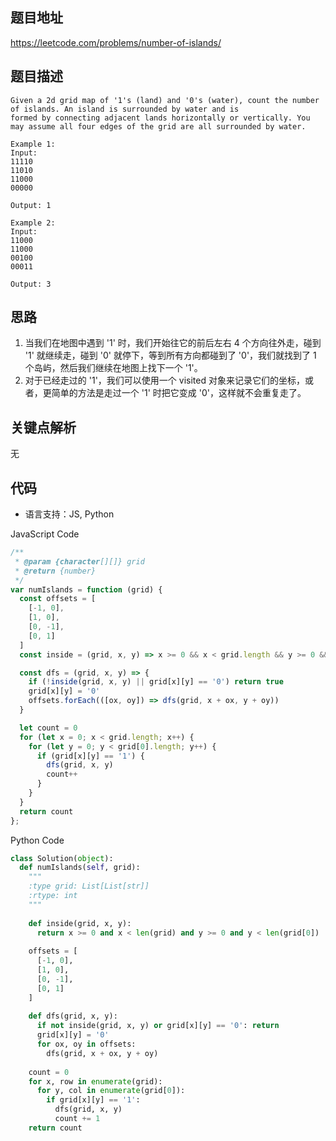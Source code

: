 ## 题目地址
https://leetcode.com/problems/number-of-islands/

## 题目描述
```
Given a 2d grid map of '1's (land) and '0's (water), count the number of islands. An island is surrounded by water and is 
formed by connecting adjacent lands horizontally or vertically. You may assume all four edges of the grid are all surrounded by water.

Example 1:
Input:
11110
11010
11000
00000

Output: 1

Example 2:
Input:
11000
11000
00100
00011

Output: 3
```

## 思路

1. 当我们在地图中遇到 '1' 时，我们开始往它的前后左右 4 个方向往外走，碰到 '1' 就继续走，碰到 '0' 就停下，等到所有方向都碰到了 '0'，我们就找到了 1 个岛屿，然后我们继续在地图上找下一个 '1'。
2. 对于已经走过的 '1'，我们可以使用一个 visited 对象来记录它们的坐标，或者，更简单的方法是走过一个 '1' 时把它变成 '0'，这样就不会重复走了。

## 关键点解析

无

## 代码

* 语言支持：JS, Python

JavaScript Code
```js
/**
 * @param {character[][]} grid
 * @return {number}
 */
var numIslands = function (grid) {
  const offsets = [
    [-1, 0],
    [1, 0],
    [0, -1],
    [0, 1]
  ]
  const inside = (grid, x, y) => x >= 0 && x < grid.length && y >= 0 && y < grid[0].length

  const dfs = (grid, x, y) => {
    if (!inside(grid, x, y) || grid[x][y] == '0') return true
    grid[x][y] = '0'
    offsets.forEach(([ox, oy]) => dfs(grid, x + ox, y + oy))
  }

  let count = 0
  for (let x = 0; x < grid.length; x++) {
    for (let y = 0; y < grid[0].length; y++) {
      if (grid[x][y] == '1') {
        dfs(grid, x, y)
        count++
      }
    }
  }
  return count
};
```

Python Code
```py
class Solution(object):
  def numIslands(self, grid):
    """
    :type grid: List[List[str]]
    :rtype: int
    """
    
    def inside(grid, x, y):
      return x >= 0 and x < len(grid) and y >= 0 and y < len(grid[0])
    
    offsets = [
      [-1, 0],
      [1, 0],
      [0, -1],
      [0, 1]
    ]
    
    def dfs(grid, x, y):
      if not inside(grid, x, y) or grid[x][y] == '0': return
      grid[x][y] = '0'
      for ox, oy in offsets:
        dfs(grid, x + ox, y + oy)
    
    count = 0
    for x, row in enumerate(grid):
      for y, col in enumerate(grid[0]):
        if grid[x][y] == '1':
          dfs(grid, x, y)
          count += 1
    return count
```
